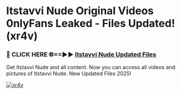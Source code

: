 # Itstavvi Nude Original Videos 0nlyFans Leaked - Files Updated! (xr4v)

<h3>🔴 CLICK HERE 🌐==►► <a href="https://tinyurl.com/y5r63du9" rel="nofollow">Itstavvi Nude Updated Files</a></h3>

Get Itstavvi Nude and all content. Now you can access all videos and pictures of Itstavvi Nude. New Updated Files 2025!

[![xr4v](https://i.imgur.com/UVo9nyh.gif)](https://tinyurl.com/y5r63du9)